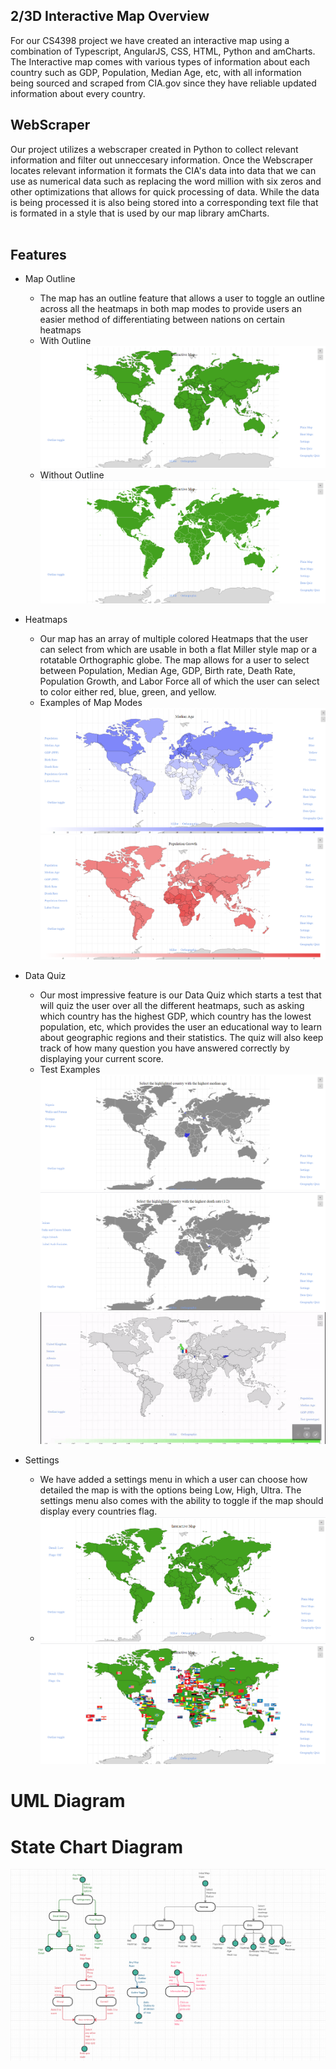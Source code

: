 ## 2/3D Interactive Map Overview 

For our CS4398 project we have created an interactive map using a combination of Typescript, AngularJS, CSS, HTML, Python and amCharts.
  The Interactive map comes with various types of information about each country such as GDP, Population, Median Age, etc, with all information being sourced and scraped from CIA.gov since they have reliable updated information about every country.  
 
## WebScraper
Our project utilizes a webscraper created in Python to collect relevant information and filter out unneccesary information.  Once the Webscraper locates relevant information it formats the CIA's data into data that we can use as numerical data such as replacing the word million with six zeros and other optimizations that allows for quick processing of data. While the data is being processed it is also being stored into a corresponding text file that is formated in a style that is used by our map library amCharts.  
<image of scraped files>
  
## Features
* Map Outline
  * The map has an outline feature that allows a user to toggle an outline across all the heatmaps in both map modes to provide users an easier method of differentiating between nations on certain heatmaps 
  * With Outline ![Outline](https://github.com/Spring-2020-SoftwareEng/2-3D-Interactive-Map/blob/test/MapImages/Outline.png)
  * Without Outline ![W/Outline](https://github.com/Spring-2020-SoftwareEng/2-3D-Interactive-Map/blob/test/MapImages/nooutline.png)
  
* Heatmaps
  * Our map has an array of multiple colored Heatmaps that the user can select from which are usable in both a flat Miller style map or a rotatable Orthographic globe. The map allows for a user to select between Population, Median Age, GDP, Birth rate, Death Rate, Population Growth, and Labor Force all of which the user can select to color either red, blue, green, and yellow. 
  * Examples of Map Modes ![Median2D](https://github.com/Spring-2020-SoftwareEng/2-3D-Interactive-Map/blob/test/MapImages/Median%20age%20miller.png) ![Pop2D](https://github.com/Spring-2020-SoftwareEng/2-3D-Interactive-Map/blob/test/MapImages/Population%20pic.png)
  
* Data Quiz
  * Our most impressive feature is our Data Quiz which starts a test that will quiz the user over all the different heatmaps, such as asking which country has the highest GDP, which country has the lowest population, etc, which provides the user an educational way to learn about geographic regions and their statistics. The quiz will also keep track of how many question you have answered correctly by displaying your current score.  <maps of test examples>
  * Test Examples  ![Test2D](https://github.com/Spring-2020-SoftwareEng/2-3D-Interactive-Map/blob/test/MapImages/millertest1.png) ![Test2D](https://github.com/Spring-2020-SoftwareEng/2-3D-Interactive-Map/blob/test/MapImages/millertest2.png)![Testgif](https://github.com/Spring-2020-SoftwareEng/2-3D-Interactive-Map/blob/test/MapImages/TestFunc.gif) 

* Settings
  * We have added a settings menu in which a user can choose how detailed the map is with the options being Low, High, Ultra.  The settings menu also comes with the ability to toggle if the map should display every countries flag. 
  * ![Settings](https://github.com/Spring-2020-SoftwareEng/2-3D-Interactive-Map/blob/test/MapImages/millerSettings.png) ![SettingsAlt](https://github.com/Spring-2020-SoftwareEng/2-3D-Interactive-Map/blob/test/MapImages/millerSettingsalt.png)
  
# UML Diagram
 <picture of UML>

# State Chart Diagram
 ![StateChart](https://github.com/Spring-2020-SoftwareEng/2-3D-Interactive-Map/blob/test/MapImages/Statechart.png)
